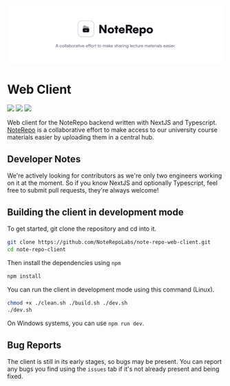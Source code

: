 <img src="./github/banner.svg" alt="RepoBanner" />

# Web Client

![](https://img.shields.io/github/license/NoteRepoLabs/noterepo-web-client?style=for-the-badge&colorA=131820&colorB=FFFFFF&logo=markdown)
![](https://img.shields.io/npm/v/@nestjs/core.svg?style=for-the-badge&colorA=131820&colorB=FFFFFF&logo=markdown)
![](https://img.shields.io/github/deployments/NoteRepoLabs/noterepo-web-client/production?style=for-the-badge&logo=vercel&label=DEPLOYMENT&labelColor=%23131820&color=%2364fab6)


Web client for the NoteRepo backend written with NextJS and Typescript.  
[NoteRepo](https://noterepo-web.vercel.app/) is a collaborative effort to make access to our university course materials easier by uploading them in a central hub.

## Developer Notes

We're actively looking for contributors as we're only two engineers working on it at the moment. So if you know NextJS and optionally Typescript, feel free to submit pull requests, they're always welcome!

## Building the client in development mode

To get started, git clone the repository and cd into it.

```sh
git clone https://github.com/NoteRepoLabs/note-repo-web-client.git
cd note-repo-client
```

Then install the dependencies using `npm`

```sh
npm install
```

You can run the client in development mode using this command (Linux).

```sh
chmod +x ./clean.sh ./build.sh ./dev.sh
./dev.sh
```

On Windows systems, you can use `npm run dev`.

## Bug Reports

The client is still in its early stages, so bugs may be present. You can report any bugs you find using the `issues` tab if it's not already present and being fixed.
